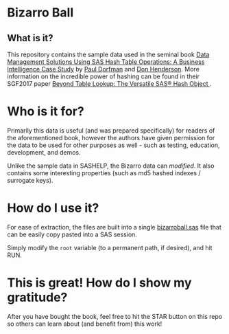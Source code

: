 # Bizarro Ball

## What is it?

This repository contains the sample data used in the seminal book [Data Management Solutions Using SAS Hash Table Operations: A Business Intelligence Case Study](https://www.amazon.com/Management-Solutions-Using-Table-Operations/dp/1629601438) by [Paul Dorfman](https://www.linkedin.com/in/pauldorfman/) and [Don Henderson](https://www.linkedin.com/in/donaldjhenderson/).  More information on the incredible power of hashing can be found in their SGF2017 paper [Beyond Table Lookup: The Versatile SAS® Hash Object ](https://support.sas.com/resources/papers/proceedings17/0821-2017.pdf).


# Who is it for?
Primarily this data is useful (and was prepared specifically) for readers of the aforementioned book, however the authors have given permission for the data to be used for other purposes as well - such as testing, education, development, and demos.

Unlike the sample data in SASHELP, the Bizarro data can _modified_.  It also contains some interesting properties (such as md5 hashed indexes / surrogate keys).

# How do I use it?

For ease of extraction, the files are built into a single [bizarroball.sas](bizzarroball.sas) file that can be easily copy pasted into a SAS session.

Simply modify the `root` variable (to a permanent path, if desired), and hit RUN.

# This is great!  How do I show my gratitude?

After you have bought the book, feel free to hit the STAR button on this repo so others can learn about (and benefit from) this work!